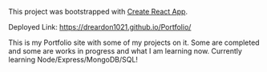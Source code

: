This project was bootstrapped with [Create React App](https://github.com/facebook/create-react-app).

Deployed Link: https://dreardon1021.github.io/Portfolio/

This is my Portfolio site with some of my projects on it. Some are completed and some are works in progress and what I am learning now. Currently learning Node/Express/MongoDB/SQL!
